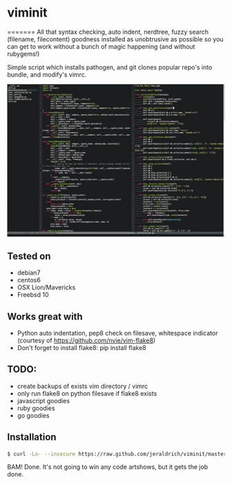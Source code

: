 # viminit
=======
All that syntax checking, auto indent, nerdtree, fuzzy search (filename, filecontent) goodness installed as unobtrusive as possible so you can get to work without a bunch of magic happening (and without rubygems!)

Simple script which installs pathogen, and git clones popular repo's into bundle, and modify's vimrc.

![alt tag](ss.png)

## Tested on
- debian7
- centos6
- OSX Lion/Mavericks
- Freebsd 10

## Works great with
- Python auto indentation, pep8 check on filesave, whitespace indicator (courtesy of https://github.com/nvie/vim-flake8)
- Don't forget to install flake8: pip install flake8

## TODO:
- create backups of exists vim directory / vimrc
- only run flake8 on python filesave if flake8 exists
- javascript goodies
- ruby goodies
- go goodies

## Installation
```bash
$ curl -Lo- --insecure https://raw.github.com/jeraldrich/viminit/master/viminit.sh | bash
```

BAM! Done. It's not going to win any code artshows, but it gets the job done.

